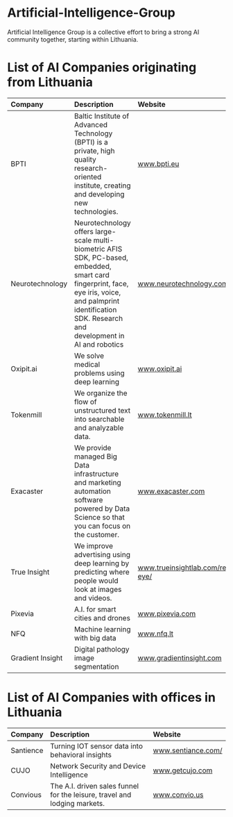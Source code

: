 # Artificial-Intelligence-Group
Artificial Intelligence Group is a collective effort to bring a strong AI community together, starting within Lithuania.

# List of AI Companies originating from Lithuania

| Company | Description | Website |
| :--- | :--- | :--- |
| BPTI | Baltic Institute of Advanced Technology (BPTI) is a private, high quality research-oriented institute, creating and developing new technologies. | www.bpti.eu |
| Neurotechnology | Neurotechnology offers large-scale multi-biometric AFIS SDK, PC-based, embedded, smart card fingerprint, face, eye iris, voice, and palmprint identification SDK. Research and development in AI and robotics | www.neurotechnology.com |
| Oxipit.ai | We solve medical problems using deep learning | www.oxipit.ai |
| Tokenmill | We organize the flow of unstructured text into searchable and analyzable data. | www.tokenmill.lt |
| Exacaster | We provide managed Big Data infrastructure and marketing automation software powered by Data Science so that you can focus on the customer. | www.exacaster.com |
| True Insight | We improve advertising using deep learning by predicting where people would look at images and videos. | www.trueinsightlab.com/real-eye/ |
| Pixevia | A.I. for smart cities and drones | www.pixevia.com |
| NFQ | Machine learning with big data | www.nfq.lt |
| Gradient Insight | Digital pathology image segmentation | www.gradientinsight.com |

# List of AI Companies with offices in Lithuania

| Company | Description | Website |
| :--- | :--- | :--- |
| Santience | Turning IOT sensor data into behavioral insights | www.sentiance.com/ |
| CUJO | Network Security and Device Intelligence | www.getcujo.com |
| Convious | The A.I. driven sales funnel for the leisure, travel and lodging markets. | www.convio.us |



